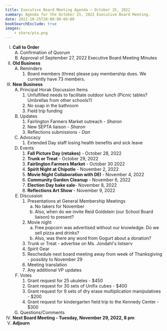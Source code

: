 ```yaml
---
title: Executive Board Meeting Agenda — October 25, 2022
summary: Agenda for the October 25, 2022 Executive Board Meeting.
date: 2022-10-25T20:00:00-04:00
bookSearchExclude: true
images:
    - share/pta.png
---
```


<style type="text/css">
    ol { list-style-type: upper-roman; }
    ol ol { list-style-type: upper-alpha; }
    ol ol ol { list-style-type: decimal; }
    ol ol ol ol { list-style-type: lower-alpha; }
    ul { list-style-type: disc; }
</style>

1. **Call to Order**
    1. Confirmation of Quorum
    1. Approval of September 27, 2022 Executive Board Meeting Minutes
1. **Old Business**
    1. Reminders
        1. Board members (three) please pay membership dues. We currently have 73 members.
1. **New Business**
    1. Principal Horak Discussion Items
        1. Unfulfilled needs to facilitate outdoor lunch (Picnic tables? Umbrellas from other schools?)
        1. No soap in the bathroom
        1. Field trip funding
    1. Updates
        1. Fairlington Farmers Market outreach - *Sharon*
        2. New SEPTA liaison - *Sharon*
        3. Reflections submissions - *Dan*
    1. Advocacy
        1. Extended Day staff losing health benefits and sick leave
    1. Events
        1. **Fall Picture Day (retakes)** - October 28, 2022
        1. **Trunk or Treat** - October 29, 2022
        1. **Fairlington Farmers Market** - October 30 2022
        1. **Spirit Night at Chipotle** - November 2, 2022
        1. **Movie Night Collaboration with DEI** - November 4, 2022
        1. **Community Garden Cleanup** - November 6, 2022
        1. **Election Day bake sale**- November 8, 2022
        1. **Reflections Art Show** - November 9, 2022
    1. Discussion
        1. Presentations at General Membership Meetings
            1. No takers for November
            1. Also, when do we invite Reid Goldstein (our School Board liaison) to present?
        1. Movie night
            1. Free popcorn was advertised without our knowledge. Do we sell pizza and drinks?
            1. Also, was there any word from Gogurt about a donation?
        1. Trunk or Treat - advertise on Ms. Jondahl's listserv
        1. Spirit Gear
        1. Reschedule next board meeting away from week of Thanksgiving - possibly to November 29
        1. Meeting translation
        1. Any additional VP updates
    1. Votes
        1. Grant request for 25 ukuleles - $450
        1. Grant request for 30 sets of Unifix cubes - $400
        1. Grant request for 9 sets of dry erase multiplication manipulatives - $200
        1. Grant request for kindergarten field trip to the Kennedy Center - $300
    1. Questions/Comments
1. **Next Board Meeting - Tuesday, November 29, 2022, 8 pm**
1. **Adjourn**